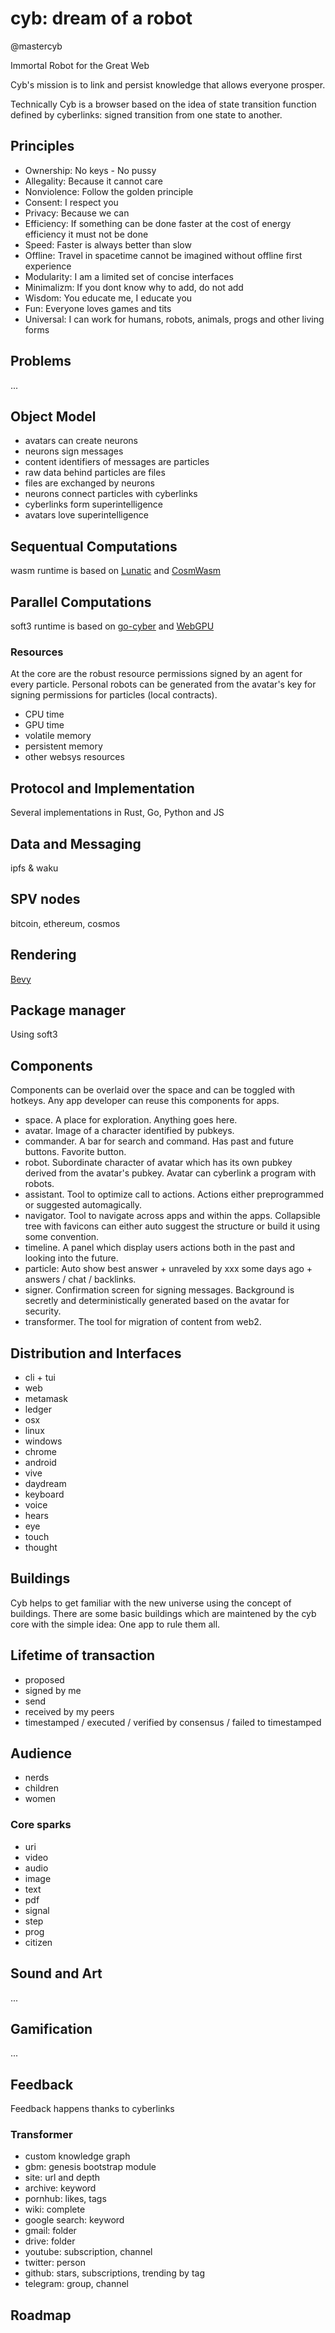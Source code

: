 # cyb: dream of a robot
@mastercyb

Immortal Robot for the Great Web

Cyb's mission is to link and persist knowledge that allows everyone prosper.

Technically Cyb is a browser based on the idea of state transition function defined by cyberlinks: signed transition from one state to another.

## Principles

- Ownership: No keys - No pussy
- Allegality: Because it cannot care
- Nonviolence: Follow the golden principle
- Consent: I respect you
- Privacy: Because we can
- Efficiency: If something can be done faster at the cost of energy efficiency it must not be done
- Speed: Faster is always better than slow
- Offline: Travel in spacetime cannot be imagined without offline first experience
- Modularity: I am a limited set of concise interfaces
- Minimalizm: If you dont know why to add, do not add
- Wisdom: You educate me, I educate you
- Fun: Everyone loves games and tits
- Universal: I can work for humans, robots, animals, progs and other living forms

## Problems

...

## Object Model

- avatars can create neurons
- neurons sign messages
- content identifiers of messages are particles
- raw data behind particles are files
- files are exchanged by neurons
- neurons connect particles with cyberlinks
- cyberlinks form superintelligence
- avatars love superintelligence

## Sequentual Computations

wasm runtime is based on [Lunatic](https://github.com/lunatic-solutions/lunatic) and [CosmWasm](https://github.com/CosmWasm/cosmwasm)

## Parallel Computations

soft3 runtime is based on [go-cyber](https://github.com/cybercongress/go-cyber) and [WebGPU](https://github.com/gfx-rs/wgpu)

### Resources

At the core are the robust resource permissions signed by an agent for every particle.
Personal robots can be generated from the avatar's key for signing permissions for particles (local contracts).

- CPU time
- GPU time
- volatile memory
- persistent memory
- other websys resources

## Protocol and Implementation

Several implementations in Rust, Go, Python and JS

## Data and Messaging

ipfs & waku

## SPV nodes

bitcoin, ethereum, cosmos

## Rendering

[Bevy](https://github.com/bevyengine/bevy)

## Package manager

Using soft3

## Components

Components can be overlaid over the space and can be toggled with hotkeys. Any app developer can reuse this components for apps.

- space. A place for exploration. Anything goes here.
- avatar. Image of a character identified by pubkeys.
- commander. A bar for search and command. Has past and future buttons. Favorite button.
- robot. Subordinate character of avatar which has its own pubkey derived from the avatar's pubkey. Avatar can cyberlink a program with robots. 
- assistant. Tool to optimize call to actions. Actions either preprogrammed or suggested automagically.
- navigator. Tool to navigate across apps and within the apps. Collapsible tree with favicons can either auto suggest the structure or build it using some convention.
- timeline. A panel which display users actions both in the past and looking into the future.
- particle: Auto show best answer + unraveled by xxx some days ago + answers / chat / backlinks.
- signer. Confirmation screen for signing messages. Background is secretly and deterministically generated based on the avatar for security.
- transformer. The tool for migration of content from web2.

## Distribution and Interfaces

- cli + tui
- web
- metamask
- ledger
- osx
- linux
- windows
- chrome
- android
- vive
- daydream
- keyboard
- voice
- hears
- eye
- touch
- thought

## Buildings

Cyb helps to get familiar with the new universe using the concept of buildings. There are some basic buildings which are maintened by the cyb core with the simple idea: One app to rule them all.

## Lifetime of transaction

- proposed
- signed by me
- send
- received by my peers
- timestamped / executed / verified by consensus / failed to timestamped

## Audience

- nerds
- children
- women

### Core sparks

- uri
- video
- audio
- image
- text
- pdf
- signal
- step
- prog
- citizen

## Sound and Art

...

## Gamification

...

## Feedback

Feedback happens thanks to cyberlinks

### Transformer
- custom knowledge graph
- gbm: genesis bootstrap module
- site: url and depth
- archive: keyword
- pornhub: likes, tags
- wiki: complete
- google search: keyword
- gmail: folder
- drive: folder
- youtube: subscription, channel
- twitter: person
- github: stars, subscriptions, trending by tag
- telegram: group, channel

## Roadmap















